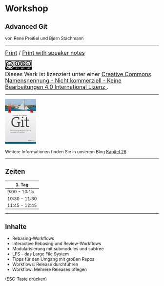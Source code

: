 # Workshop

## Advanced Git

von René Preißel und Bjørn Stachmann

---


<font size="4">
  <a href="/?print-pdf">Print</a> / <a href="/?print-pdf&showNotes=true">Print with speaker notes
  </a>
</font>
<p/>
<font size="4">
  <a rel="license" href="http://creativecommons.org/licenses/by-nc-nd/4.0/"><img   alt="Creative Commons Lizenzvertrag" style="border-width:0" src="00/cc-by-nc-nd.png" /></a><br />Dieses Werk ist lizenziert unter einer <a rel="license" href="http://creativecommons.org/licenses/by-nc-nd/4.0/">Creative Commons Namensnennung - Nicht kommerziell - Keine Bearbeitungen 4.0 International Lizenz
  </a>.
</font>

---


<img src="/00/git-buch.png" width="20%"/>

Weitere Informationen finden Sie in unserem Blog [Kapitel 26](http://kapitel26.github.io).

---

## Zeiten

| 1. Tag               |
|----------------------|
| 9:00 - 10:15         |
| 10:30 - 11:30        |
| 11:45 - 12:45        |


---


## Inhalte

 * Rebasing-Workflows
 * Interactive Rebasing und Review-Workflows
 * Modularisierung mit submodules und subtree
 * LFS - das Large File System
 * Tipps für den Umgang mit großen Repos
 * Workflows: Release durchführen
 * Workflow: Mehrere Releases pflegen

(ESC-Taste drücken)


